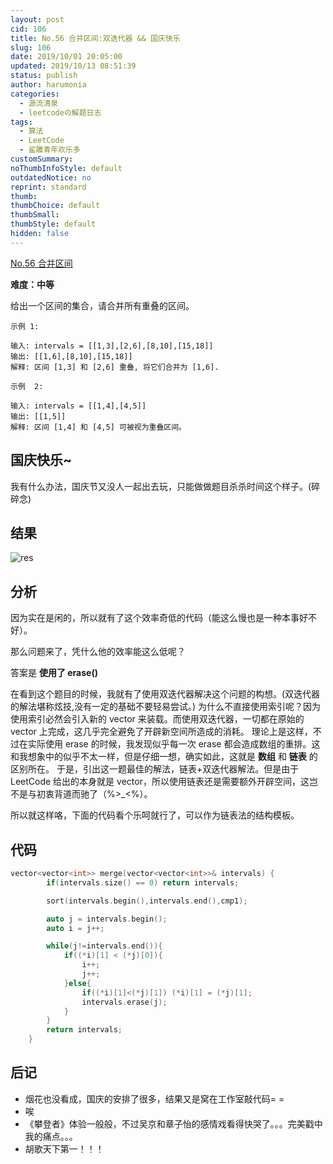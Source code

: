 ```yaml
---
layout: post
cid: 106
title: No.56 合并区间:双迭代器 && 国庆快乐
slug: 106
date: 2019/10/01 20:05:00
updated: 2019/10/13 08:51:39
status: publish
author: harumonia
categories:
  - 源流清泉
  - leetcodeの解题日志
tags:
  - 算法
  - LeetCode
  - 鲨雕青年欢乐多
customSummary:
noThumbInfoStyle: default
outdatedNotice: no
reprint: standard
thumb:
thumbChoice: default
thumbSmall:
thumbStyle: default
hidden: false
---
```


[No.56 合并区间](https://leetcode-cn.com/problems/merge-intervals/)

**难度：中等**

给出一个区间的集合，请合并所有重叠的区间。

<!-- more -->

    示例 1:

    输入: intervals = [[1,3],[2,6],[8,10],[15,18]]
    输出: [[1,6],[8,10],[15,18]]
    解释: 区间 [1,3] 和 [2,6] 重叠, 将它们合并为 [1,6].

    示例  2:

    输入: intervals = [[1,4],[4,5]]
    输出: [[1,5]]
    解释: 区间 [1,4] 和 [4,5] 可被视为重叠区间。

## 国庆快乐~

我有什么办法，国庆节又没人一起出去玩，只能做做题目杀杀时间这个样子。(碎碎念)

## 结果

![res](https://harumona-blog.oss-cn-beijing.aliyuncs.com/old_articles/3185598335.png?Expires=1602302257&)

## 分析

因为实在是闲的，所以就有了这个效率奇低的代码（能这么慢也是一种本事好不好）。

那么问题来了，凭什么他的效率能这么低呢？

答案是 **使用了 erase()**

在看到这个题目的时候，我就有了使用双迭代器解决这个问题的构想。(双迭代器的解法堪称炫技,没有一定的基础不要轻易尝试。)
为什么不直接使用索引呢？因为使用索引必然会引入新的 vector 来装载。而使用双迭代器，一切都在原始的 vector 上完成，这几乎完全避免了开辟新空间所造成的消耗。
理论上是这样，不过在实际使用 erase 的时候，我发现似乎每一次 erase 都会造成数组的重排。这和我想象中的似乎不太一样，但是仔细一想，确实如此，这就是 **数组** 和 **链表** 的区别所在。
于是，引出这一题最佳的解法，链表+双迭代器解法。但是由于 LeetCode 给出的本身就是 vector，所以使用链表还是需要额外开辟空间，这岂不是与初衷背道而驰了（%>\_<%）。

所以就这样咯，下面的代码看个乐呵就行了，可以作为链表法的结构模板。

## 代码

```cpp
vector<vector<int>> merge(vector<vector<int>>& intervals) {
        if(intervals.size() == 0) return intervals;

        sort(intervals.begin(),intervals.end(),cmp1);

        auto j = intervals.begin();
        auto i = j++;

        while(j!=intervals.end()){
            if((*i)[1] < (*j)[0]){
                i++;
                j++;
            }else{
                if((*i)[1]<(*j)[1]) (*i)[1] = (*j)[1];
                intervals.erase(j);
            }
        }
        return intervals;
    }
```

## 后记

- 烟花也没看成，国庆的安排了很多，结果又是窝在工作室敲代码= =
- 唉
- 《攀登者》体验一般般，不过吴京和章子怡的感情戏看得快哭了。。。完美戳中我的痛点。。。
- 胡歌天下第一！！！
